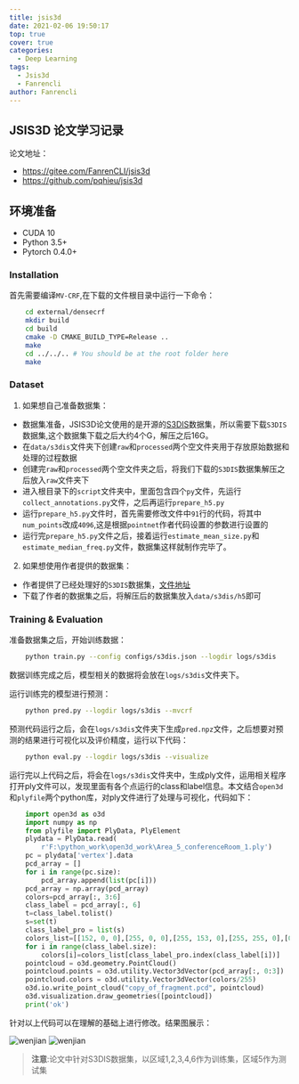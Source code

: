 ```yaml
---
title: jsis3d
date: 2021-02-06 19:50:17
top: true
cover: true
categories:
  - Deep Learning
tags:
  - Jsis3d
  - Fanrencli
author: Fanrencli
---
```

## JSIS3D 论文学习记录

论文地址：

- https://gitee.com/FanrenCLI/jsis3d
- https://github.com/pqhieu/jsis3d
  
## 环境准备
- CUDA 10
- Python 3.5+
- Pytorch 0.4.0+

### Installation
首先需要编译`MV-CRF`,在下载的文件根目录中运行一下命令：
```sh
    cd external/densecrf
    mkdir build
    cd build
    cmake -D CMAKE_BUILD_TYPE=Release ..
    make
    cd ../../.. # You should be at the root folder here
    make
```


### Dataset
1. 如果想自己准备数据集：
- 数据集准备，JSIS3D论文使用的是开源的[S3DIS](http://buildingparser.stanford.edu/dataset.html)数据集，所以需要下载`S3DIS`数据集,这个数据集下载之后大约4个G，解压之后16G。
- 在`data/s3dis`文件夹下创建`raw`和`processed`两个空文件夹用于存放原始数据和处理的过程数据
- 创建完`raw`和`processed`两个空文件夹之后，将我们下载的`S3DIS`数据集解压之后放入`raw`文件夹下
- 进入根目录下的`script`文件夹中，里面包含四个`py`文件，先运行`collect_annotations.py`文件，之后再运行`prepare_h5.py`
- 运行`prepare_h5.py`文件时，首先需要修改文件中`91`行的代码，将其中`num_points`改成`4096`,这是根据`pointnet`作者代码设置的参数进行设置的
- 运行完`prepare_h5.py`文件之后，接着运行`estimate_mean_size.py`和`estimate_median_freq.py`文件，数据集这样就制作完毕了。
2. 如果想使用作者提供的数据集：
- 作者提供了已经处理好的`S3DIS`数据集，[文件地址](https://drive.google.com/open?id=1s1cFfb8cInM-SNHQoTGxN9BIyNpNQK6x)
- 下载了作者的数据集之后，将解压后的数据集放入`data/s3dis/h5`即可


### Training & Evaluation

准备数据集之后，开始训练数据：
```sh
    python train.py --config configs/s3dis.json --logdir logs/s3dis
```
数据训练完成之后，模型相关的数据将会放在`logs/s3dis`文件夹下。

运行训练完的模型进行预测：
```sh
    python pred.py --logdir logs/s3dis --mvcrf
```

预测代码运行之后，会在`logs/s3dis`文件夹下生成`pred.npz`文件，之后想要对预测的结果进行可视化以及评价精度，运行以下代码：
```sh
    python eval.py --logdir logs/s3dis --visualize
```
运行完以上代码之后，将会在`logs/s3dis`文件夹中，生成ply文件，运用相关程序打开ply文件可以，发现里面有各个点运行的class和label信息。本文结合`open3d`和`plyfile`两个python库，对ply文件进行了处理与可视化，代码如下：
```python
    import open3d as o3d
    import numpy as np
    from plyfile import PlyData, PlyElement
    plydata = PlyData.read(
        r'F:\python_work\open3d_work\Area_5_conferenceRoom_1.ply')
    pc = plydata['vertex'].data
    pcd_array = []
    for i in range(pc.size):
        pcd_array.append(list(pc[i]))
    pcd_array = np.array(pcd_array)
    colors=pcd_array[:, 3:6]
    class_label = pcd_array[:, 6]
    t=class_label.tolist()
    s=set(t)
    class_label_pro = list(s)
    colors_list=[[152, 0, 0],[255, 0, 0],[255, 153, 0],[255, 255, 0],[0, 255, 0],[0, 255, 255],[74, 134, 232],[0, 0, 255],[255, 0, 255],[230, 184, 175],[252, 229, 205],[208, 224, 227],[221, 126, 107]]
    for i in range(class_label.size):
        colors[i]=colors_list[class_label_pro.index(class_label[i])]
    pointcloud = o3d.geometry.PointCloud()
    pointcloud.points = o3d.utility.Vector3dVector(pcd_array[:, 0:3])
    pointcloud.colors = o3d.utility.Vector3dVector(colors/255)
    o3d.io.write_point_cloud("copy_of_fragment.pcd", pointcloud)
    o3d.visualization.draw_geometries([pointcloud])
    print('ok')
```
针对以上代码可以在理解的基础上进行修改。结果图展示：

![wenjian](http://39.105.26.229:4567/1.png)
![wenjian](http://39.105.26.229:4567/2.png)

> **注意**:论文中针对S3DIS数据集，以区域1,2,3,4,6作为训练集，区域5作为测试集 

